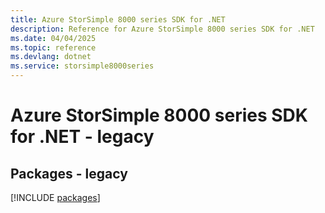 ```yaml
---
title: Azure StorSimple 8000 series SDK for .NET
description: Reference for Azure StorSimple 8000 series SDK for .NET
ms.date: 04/04/2025
ms.topic: reference
ms.devlang: dotnet
ms.service: storsimple8000series
---
```

# Azure StorSimple 8000 series SDK for .NET - legacy
## Packages - legacy
[!INCLUDE [packages](storsimple-8000-series-index.md)]